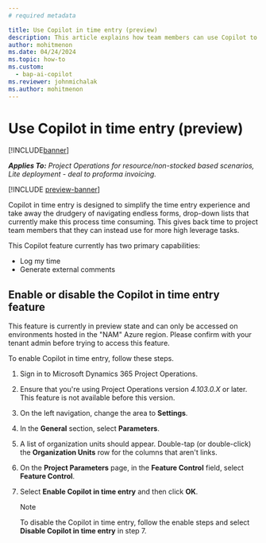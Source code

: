 ```yaml
---
# required metadata

title: Use Copilot in time entry (preview)
description: This article explains how team members can use Copilot to complete their time entry each week.
author: mohitmenon
ms.date: 04/24/2024
ms.topic: how-to
ms.custom: 
  - bap-ai-copilot 
ms.reviewer: johnmichalak
ms.author: mohitmenon
---
```


# Use Copilot in time entry (preview)

[!INCLUDE[banner](../includes/banner.md)]

_**Applies To:** Project Operations for resource/non-stocked based scenarios, Lite deployment - deal to proforma invoicing._

[!INCLUDE [preview-banner](../includes/preview-banner.md)]

Copilot in time entry is designed to simplify the time entry experience and take away the drudgery of navigating endless forms, drop-down lists that currently make this process time consuming. This gives back time to project team members that they can instead use for more high leverage tasks.

This Copilot feature currently has two primary capabilities:

- Log my time
- Generate external comments

## Enable or disable the Copilot in time entry feature

This feature is currently in preview state and can only be accessed on environments hosted in the "NAM" Azure region. Please confirm with your tenant admin before trying to access this feature.

To enable Copilot in time entry, follow these steps.

1. Sign in to Microsoft Dynamics 365 Project Operations.
2. Ensure that you're using Project Operations version _4.103.0.X_ or later. This feature is not available before this version.
3. On the left navigation, change the area to **Settings**.
4. In the **General** section, select **Parameters**.
5. A list of organization units should appear. Double-tap (or double-click) the **Organization Units** row for the columns that aren't links.
6. On the **Project Parameters** page, in the **Feature Control** field, select **Feature Control**.
7. Select **Enable Copilot in time entry** and then click **OK**.


   > [!NOTE]
   > To disable the Copilot in time entry, follow the enable steps and select **Disable Copilot in time entry** in step 7.

